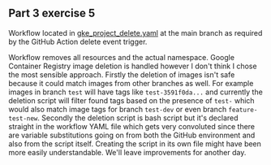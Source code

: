 ## Part 3 exercise 5

Workflow located in [gke_project_delete.yaml](https://github.com/mtuomiko/kubernetes-devops/blob/main/.github/workflows/gke_project_delete.yaml) at the main branch as required by the GitHub Action delete event trigger.

Workflow removes all resources and the actual namespace. Google Container Registry image deletion is handled however I don't think I chose the most sensible approach. Firstly the deletion of images isn't safe because it could match images from other branches as well. For example images in branch `test` will have tags like `test-3591f0da...` and currently the deletion script will filter found tags based on the presence of `test-` which would also match image tags for branch `test-dev` or even branch `feature-test-new`. Secondly the deletion script is bash script but it's declared straight in the workflow YAML file which gets very convoluted since there are variable substitutions going on from both the GitHub environment and also from the script itself. Creating the script in its own file might have been more easily understandable. We'll leave improvements for another day.